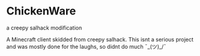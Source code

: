 # ChickenWare


a creepy salhack modification

A Minecraft client skidded from creepy salhack. This isnt a serious project and was mostly done for the laughs, so didnt do much ¯\_(ツ)_/¯

